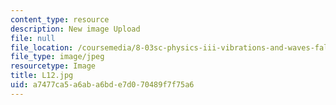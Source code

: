 ```yaml
---
content_type: resource
description: New image Upload
file: null
file_location: /coursemedia/8-03sc-physics-iii-vibrations-and-waves-fall-2016/a7477ca5a6aba6bde7d070489f7f75a6_L12.jpg
file_type: image/jpeg
resourcetype: Image
title: L12.jpg
uid: a7477ca5-a6ab-a6bd-e7d0-70489f7f75a6
---
```


